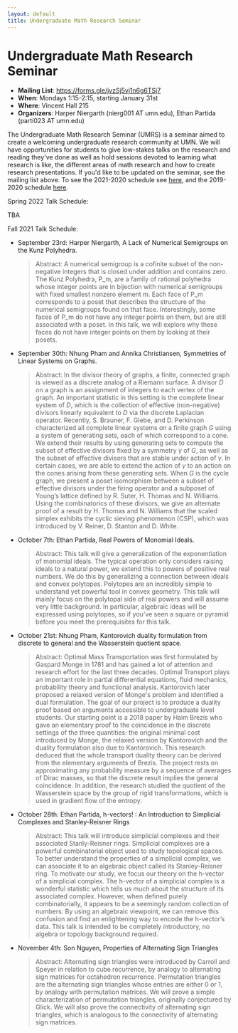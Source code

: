 ```yaml
---
layout: default
title: Undergraduate Math Research Seminar
---
```

#  Undergraduate Math Research Seminar

* **Mailing List**: <a href="https://forms.gle/jvzSj5vj1n6g6TSj7">https://forms.gle/jvzSj5vj1n6g6TSj7</a>
* **When**: Mondays 1:15-2:15, starting January 31st
* **Where**: Vincent Hall 215
* **Organizers**: Harper Niergarth (nierg001 AT umn.edu), Ethan Partida (parti023 AT umn.edu)

The Undergraduate Math Research Seminar (UMRS) is a seminar aimed to create a welcoming undergraduate research community at UMN. We will have opportunities for students to give low-stakes talks on the research and reading they've done as well as hold sessions devoted to learning what research is like, the different areas of math research and how to create research presentations. If you'd like to be updated on the seminar, see the mailing list above. To see the 2021-2020 schedule see <a href="https://themodularperspective.com/outreach-spring-2021/">here</a>, and the 2019-2020 schedule <a href="https://sites.google.com/umn.edu/umrsfall2019/home">here</a>.

Spring 2022 Talk Schedule:

TBA


Fall 2021 Talk Schedule:
* September 23rd: Harper Niergarth, A Lack of Numerical Semigroups on the Kunz Polyhedra.
  > Abstract: A numerical semigroup is a cofinite subset of the non-negative integers that is closed under addition and contains zero. The Kunz Polyhedra, P_m, are a family of rational polyhedra whose integer points are in bijection with numerical semigroups with fixed smallest nonzero element m. Each face of P_m corresponds to a poset that describes the structure of the numerical semigroups found on that face. Interestingly, some faces of P_m do not have any integer points on them, but are still associated with a poset. In this talk, we will explore why these faces do not have integer points on them by looking at their posets.
* September 30th: Nhung Pham and Annika Christiansen, Symmetries of Linear Systems on Graphs.
  > Abstract: In the divisor theory of graphs, a finite, connected graph is viewed as a discrete analog of a Riemann surface. A divisor $D$ on a graph is an assignment of integers to each vertex of the graph. An important statistic in this setting is the complete linear system of $D$, which is the collection of effective (non-negative) divisors linearly equivalent to $D$ via the discrete Laplacian operator. Recently, S. Brauner, F. Glebe, and D. Perkinson characterized all complete linear systems on a finite graph $G$ using a system of generating sets, each of which correspond to a cone. We extend their results by using generating sets to compute the subset of effective divisors fixed by a symmetry $\gamma$ of $G$, as well as the subset of effective divisors that are stable under action of $\gamma$. In certain cases, we are able to extend the action of $\gamma$ to an action on the cones arising from these generating sets. When $G$ is the cycle graph, we present a poset isomorphism between a subset of effective divisors under the firing operator and a subposet of Young’s lattice defined by R. Suter, H. Thomas and N. Williams. Using the combinatorics of these divisors, we give an alternate proof of a result by H. Thomas and N. Williams that the scaled simplex exhibits the cyclic sieving phenomenon (CSP), which was introduced by V. Reiner, D. Stanton and D. White.
* October 7th: Ethan Partida, Real Powers of Monomial Ideals.
  > Abstract: This talk will give a generalization of the exponentiation of monomial ideals. The typical operation only considers raising ideals to a natural power, we extend this to powers of positive real numbers. We do this by generalizing a connection between ideals and convex polytopes. Polytopes are an incredibly simple to understand yet powerful tool in convex geometry. This talk will mainly focus on the polytopal side of real powers and will assume very little background. In particular, algebraic ideas will be expressed using polytopes, so if you’ve seen a square or pyramid before you meet the prerequisites for this talk.
* October 21st: Nhung Pham, Kantorovich duality formulation from discrete to general and the Wasserstein quotient space.
  > Abstract: Optimal Mass Transportation was first formulated by Gaspard Monge in 1781 and has gained a lot of attention and research effort for the last three decades. Optimal Transport plays an important role in partial differential equations, fluid mechanics, probability theory and functional analysis. Kantorovich later proposed a relaxed version of Monge's problem and identified a dual formulation. The goal of our project is to produce a duality proof based on arguments accessible to undergraduate level students. Our starting point is a 2018 paper by Haim Brezis who gave an elementary proof to the coincidence in the discrete settings of the three quantities: the original minimal cost introduced by Monge, the relaxed version by Kantorovich and the duality formulation also due to Kantorovich. This research deduced that the whole transport duality theory can be derived from the elementary arguments of Brezis. The project rests on approximating any probability measure by a sequence of averages of Dirac masses, so that the discrete result implies the general coincidence. In addition, the research studied the quotient of the Wasserstein space by the group of rigid transformations, which is used in gradient flow of the entropy.
* October 28th: Ethan Partida, h-vectors! : An Introduction to Simplicial Complexes and Stanley-Reisner Rings
  > Abstract: This talk will introduce simplicial complexes and their associated Stanly-Reisner rings. Simplicial complexes are a powerful combinatorial object used to study topological spaces. To better understand the properties of a simplicial complex, we can associate it to an algebraic object called its Stanley-Reisner ring. To motivate our study, we focus our theory on the h-vector of a simplicial complex. The h-vector of a simplicial complex is a wonderful statistic which tells us much about the structure of its associated complex. However, when defined purely combinatorially, it appears to be a seemingly random collection of numbers. By using an algebraic viewpoint, we can remove this confusion and find an enlightening way to encode the h-vector’s data. This talk is intended to be completely introductory, no algebra or topology background required.
* November 4th: Son Nguyen, Properties of Alternating Sign Triangles
  > Abstract: Alternating sign triangles were introduced by Carroll and Speyer in relation to cube recurrence, by analogy to alternating sign matrices for octahedron recurrence. Permutation triangles are the alternating sign triangles whose entries are either 0 or 1, by analogy with permutation matrices. We will prove a simple characterization of permutation triangles, originally conjectured by Glick. We will also prove the connectivity of alternating sign triangles, which is analogous to the connectivity of alternating sign matrices.
